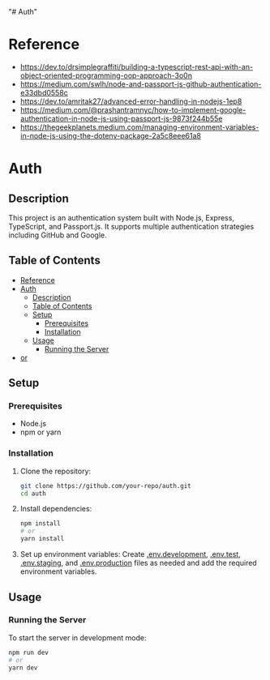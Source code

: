 "# Auth" 
# Reference
- https://dev.to/drsimplegraffiti/building-a-typescript-rest-api-with-an-object-oriented-programming-oop-approach-3o0n
- https://medium.com/swlh/node-and-passport-js-github-authentication-e33dbd0558c
- https://dev.to/amritak27/advanced-error-handling-in-nodejs-1ep8
- https://medium.com/@prashantramnyc/how-to-implement-google-authentication-in-node-js-using-passport-js-9873f244b55e
- https://thegeekplanets.medium.com/managing-environment-variables-in-node-js-using-the-dotenv-package-2a5c8eee61a8

# Auth

## Description
This project is an authentication system built with Node.js, Express, TypeScript, and Passport.js. It supports multiple authentication strategies including GitHub and Google.

## Table of Contents
- [Reference](#reference)
- [Auth](#auth)
  - [Description](#description)
  - [Table of Contents](#table-of-contents)
  - [Setup](#setup)
    - [Prerequisites](#prerequisites)
    - [Installation](#installation)
  - [Usage](#usage)
    - [Running the Server](#running-the-server)
- [or](#or)

## Setup
### Prerequisites
- Node.js
- npm or yarn

### Installation
1. Clone the repository:
    ```bash
    git clone https://github.com/your-repo/auth.git
    cd auth
    ```

2. Install dependencies:
    ```bash
    npm install
    # or
    yarn install
    ```

3. Set up environment variables:
    Create [.env.development](http://_vscodecontentref_/1), [.env.test](http://_vscodecontentref_/2), [.env.staging](http://_vscodecontentref_/3), and [.env.production](http://_vscodecontentref_/4) files as needed and add the required environment variables.

## Usage
### Running the Server
To start the server in development mode:
```bash
npm run dev
# or
yarn dev
